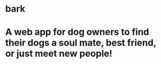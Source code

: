 # bark
# A web app for dog owners to find their dogs a soul mate, best friend, or just meet new people!
